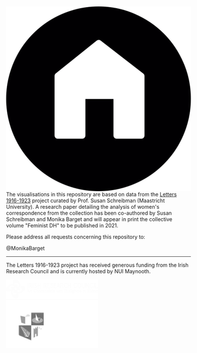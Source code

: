 <a href="https://monikabarget.github.io/FeministDH/"><img alt="home" src="./home-button.png" align="left" style="padding-right:10px"></a>
The visualisations in this repository are based on data from the [Letters 1916-1923](https://letters1916.ie/) project curated by Prof. Susan Schreibman (Maastricht University).
A research paper detailing the analysis of women's correspondence from the collection has been co-authored by Susan Schreibman and Monika Barget and will appear in print the collective volume "Feminist DH" to be published in 2021.

Please address all requests concerning this repository to:

@MonikaBarget

***

The Letters 1916-1923 project has received generous funding from the Irish Research Council and is currently hosted by NUI Maynooth.

<img src="./Logos/IRC_LOGO_White.png" alt="logo" style="padding-right:10px" width="250"/> 
<img src="./Logos/mu-logo-white-footer.png" alt="logo" style="padding-right:10px" width="250"/> 


